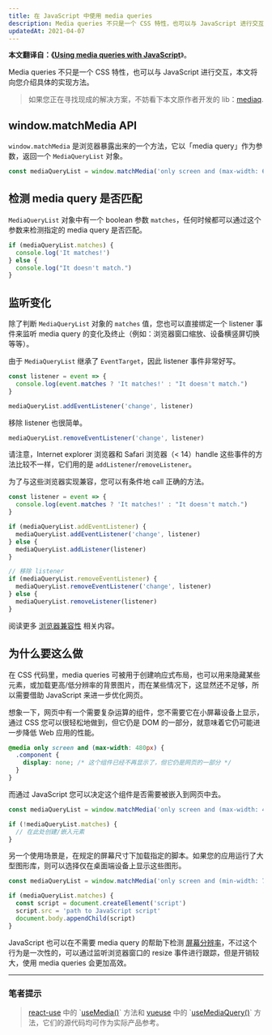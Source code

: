 ```yaml
---
title: 在 JavaScript 中使用 media queries
description: Media queries 不只是一个 CSS 特性，也可以与 JavaScript 进行交互，本文将向您介绍具体的实现方法。
updatedAt: 2021-04-07
---
```


**本文翻译自：《[Using media queries with JavaScript]**》。

Media queries 不只是一个 CSS 特性，也可以与 JavaScript 进行交互，本文将向您介绍具体的实现方法。

> 如果您正在寻找现成的解决方案，不妨看下本文原作者开发的 lib：[mediaq].

## window.matchMedia API

`window.matchMedia` 是浏览器暴露出来的一个方法，它以「media query」作为参数，返回一个 `MediaQueryList` 对象。

```javascript
const mediaQueryList = window.matchMedia('only screen and (max-width: 600px')
```

## 检测 media query 是否匹配

`MediaQueryList` 对象中有一个 boolean 参数 `matches`，任何时候都可以通过这个参数来检测指定的 media query 是否匹配。

```javascript
if (mediaQueryList.matches) {
  console.log('It matches!')
} else {
  console.log("It doesn't match.")
}
```

## 监听变化

除了判断 `MediaQueryList` 对象的 `matches` 值，您也可以直接绑定一个 listener 事件来监听 media query 的变化及终止（例如：浏览器窗口缩放、设备横竖屏切换等等）。

由于 `MediaQueryList` 继承了 `EventTarget`，因此 listener 事件非常好写。

```javascript
const listener = event => {
  console.log(event.matches ? 'It matches!' : "It doesn't match.")
}

mediaQueryList.addEventListener('change', listener)
```

移除 listener 也很简单。

```javascript
mediaQueryList.removeEventListener('change', listener)
```

请注意，Internet explorer 浏览器和 Safari 浏览器（< 14）handle 这些事件的方法比较不一样，它们用的是 `addListener`/`removeListener`。

为了与这些浏览器实现兼容，您可以有条件地 call 正确的方法。

```javascript
const listener = event => {
  console.log(event.matches ? 'It matches!' : "It doesn't match.")
}

if (mediaQueryList.addEventListener) {
  mediaQueryList.addEventListener('change', listener)
} else {
  mediaQueryList.addListener(listener)
}

// 移除 listener
if (mediaQueryList.removeEventListener) {
  mediaQueryList.removeEventListener('change', listener)
} else {
  mediaQueryList.removeListener(listener)
}
```

阅读更多 [浏览器兼容性] 相关内容。

## 为什么要这么做

在 CSS 代码里，media queries 可被用于创建响应式布局，也可以用来隐藏某些元素，或加载更高/低分辨率的背景图片，而在某些情况下，这显然还不足够，所以需要借助 JavaScript 来进一步优化网页。

想象一下，网页中有一个需要复杂运算的组件，您不需要它在小屏幕设备上显示，通过 CSS 您可以很轻松地做到，但它仍是 DOM 的一部分，就意味着它仍可能进一步降低 Web 应用的性能。

```css
@media only screen and (max-width: 480px) {
  .component {
    display: none; /* 这个组件已经不再显示了，但它仍是网页的一部分 */
  }
}
```

而通过 JavaScript 您可以决定这个组件是否需要被嵌入到网页中去。

```javascript
const mediaQueryList = window.matchMedia('only screen and (max-width: 480px')

if (!mediaQueryList.matches) {
  // 在此处创建/嵌入元素
}
```

另一个使用场景是，在规定的屏幕尺寸下加载指定的脚本。如果您的应用运行了大型图形库，则可以选择仅在桌面端设备上显示这些图形。

```javascript
const mediaQueryList = window.matchMedia('only screen and (min-width: 768px')

if (mediaQueryList.matches) {
  const script = document.createElement('script')
  script.src = 'path to JavaScript script'
  document.body.appendChild(script)
}
```

JavaScript 也可以在不需要 media query 的帮助下检测 [屏幕分辨率]，不过这个行为是一次性的，可以通过监听浏览器窗口的 resize 事件进行跟踪，但是开销较大，使用 media queries 会更加高效。

---

### 笔者提示

> [react-use] 中的 \`[useMedia()]\` 方法和 [vueuse] 中的 \`[useMediaQuery()]\` 方法，它们的源代码均可作为实际产品参考。

[浏览器兼容性]: https://developer.mozilla.org/zh-CN/docs/Web/API/MediaQueryList
[屏幕分辨率]: https://developer.mozilla.org/zh-CN/docs/Web/API/Screen
[mediaq]: https://dev.maroun-baydoun.com/mediaq/
[react-use]: https://github.com/streamich/react-use
[usemedia()]: https://github.com/streamich/react-use/blob/master/src/useMedia.ts
[usemediaquery()]: https://github.com/vueuse/vueuse/blob/main/packages/core/useMediaQuery/index.ts
[using media queries with javascript]: https://dev.to/maroun_baydoun/using-media-queries-with-javascript-4aeo
[vueuse]: https://github.com/vueuse/vueuse
